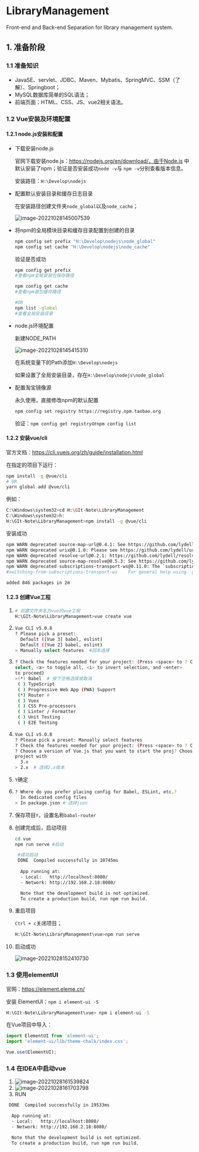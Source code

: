 # LibraryManagement

Front-end and Back-end Separation for library management system.

## 1. 准备阶段

### 1.1 准备知识

- JavaSE、servlet、JDBC、Maven、Mybatis、SpringMVC、SSM（了解）、Springboot；
- MySQL数据库简单的SQL语法；
- 前端页面：HTML、CSS、JS、vue2相关语法。

### 1.2 Vue安装及环境配置

#### 1.2.1 node.js安装和配置

- 下载安装node.js

  官网下载安装node.js：https://nodejs.org/en/download/，由于Node.js 中默认安装了npm；验证是否安装成功`node -v`与 `npm -v`分别查看版本信息。

  安装路径：`H:\Develop\nodejs`

- 配置默认安装目录和缓存日志目录

  在安装路径创建文件夹`node_global`以及`node_cache`；

  ![image-20221028145007539](./README/pic/01.png)

- 将npm的全局模块目录和缓存目录配置到创建的目录

  ```sh
  npm config set prefix "H:\Develop\nodejs\node_global"
  npm config set cache "H:\Develop\nodejs\node_cache"
  ```

  验证是否成功

  ```sh
  npm config get prefix 
  #查看npm全局安装包保存路径
  
  npm config get cache
  #查看npm装包缓存路径
  
  #OR
  npm list -global
  #查看全局安装目录
  ```

- node.js环境配置

  新建NODE_PATH

  ![image-20221028145415310](./README/pic/02.png)

  在系统变量下的Path添加`H:\Develop\nodejs`

  如果设置了全局安装目录，存在`H:\Develop\nodejs\node_global`

- 配置淘宝镜像源

  永久使用，直接修改npm的默认配置

  ```sh
  npm config set registry https://registry.npm.taobao.org
  ```

  验证：`npm config get registry`or`npm config list`

#### 1.2.2 安装vue/cli

官方文档：https://cli.vuejs.org/zh/guide/installation.html

在指定的项目下运行：

```sh
npm install -g @vue/cli
# OR
yarn global add @vue/cli
```

例如：

```sh
C:\Windows\system32>cd H:\GIt-Note\LibraryManagement
C:\Windows\system32>h:
H:\GIt-Note\LibraryManagement>npm install -g @vue/cli
```

安装成功

```sh
npm WARN deprecated source-map-url@0.4.1: See https://github.com/lydell/source-map-url#deprecated
npm WARN deprecated urix@0.1.0: Please see https://github.com/lydell/urix#deprecated
npm WARN deprecated resolve-url@0.2.1: https://github.com/lydell/resolve-url#deprecated
npm WARN deprecated source-map-resolve@0.5.3: See https://github.com/lydell/source-map-resolve#deprecated
npm WARN deprecated subscriptions-transport-ws@0.11.0: The `subscriptions-transport-ws` package is no longer maintained. We recommend you use `graphql-ws` instead. For help migrating Apollo software to `graphql-ws`, see https://www.apollographql.com/docs/apollo-server/data/subscriptions/
#switching-from-subscriptions-transport-ws    For general help using `graphql-ws`, see https://github.com/enisdenjo/graphql-ws/blob/master/README.md

added 846 packages in 2m
```

#### 1.2.3 创建Vue工程

1. ```sh
   # 创建文件夹名为vue的vue工程
   H:\GIt-Note\LibraryManagement>vue create vue
   ```

2. ```sh
   Vue CLI v5.0.8
   ? Please pick a preset:
     Default ([Vue 3] babel, eslint)
     Default ([Vue 2] babel, eslint)
   > Manually select features  #回车选择 
   ```

3. ```sh
   ? Check the features needed for your project: (Press <space> to ? Check the features needed for your project: (Press <space> to
   select, <a> to toggle all, <i> to invert selection, and <enter>
   to proceed)
   >(*) Babel  # 按下空格选择或取消
    ( ) TypeScript
    ( ) Progressive Web App (PWA) Support
    (*) Router #
    ( ) Vuex
    ( ) CSS Pre-processors
    ( ) Linter / Formatter
    ( ) Unit Testing
    ( ) E2E Testing
   ```

4. ```sh
   Vue CLI v5.0.8
   ? Please pick a preset: Manually select features
   ? Check the features needed for your project: (Press <space> to ? Check the features needed for your project: Babel, Router
   ? Choose a version of Vue.js that you want to start the proj? Choose a version of Vue.js that you want to start the
   project with
     3.x
   > 2.x  # 选择2.x版本
   ```

5. `Y`确定

6. ```sh
   ? Where do you prefer placing config for Babel, ESLint, etc.?
     In dedicated config files
   > In package.json # 选择json
   ```

7. 保存项目`Y`，设置名称`babal-router`

8. 创建完成后，启动项目

   ```sh
   cd vue
   npm run serve #启动
   ```

   ```sh
    #成功启动
    DONE  Compiled successfully in 10745ms                   
    
     App running at:
     - Local:   http://localhost:8080/
     - Network: http://192.168.2.18:8080/
   
     Note that the development build is not optimized.
     To create a production build, run npm run build.
   ```

9. 重启项目

   `Ctrl + c`关闭项目；

   ```sh
   H:\GIt-Note\LibraryManagement\vue>npm run serve
   ```

10. 启动成功

    ![image-20221028152410730](./README/pic/03.png)

### 1.3  使用elementUI

官网：https://element.eleme.cn/

安装 ElementUI：`npm i element-ui -S`

```sh
H:\GIt-Note\LibraryManagement\vue> npm i element-ui -S
```

在Vue项目中导入：

```js
import ElementUI from 'element-ui';
import 'element-ui/lib/theme-chalk/index.css';
```

```js
Vue.use(ElementUI);
```

### 1.4 在IDEA中启动vue

1. ![image-20221028161539824](./README/pic/04.png)
2. ![image-20221028161703798](./README/pic/05.png)
3. RUN

```sh
 DONE  Compiled successfully in 19533ms                         

  App running at:
  - Local:   http://localhost:8080/
  - Network: http://192.168.2.18:8080/

  Note that the development build is not optimized.
  To create a production build, run npm run build.
```
